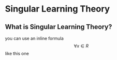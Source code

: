 # Singular Learning Theory
## What is Singular Learning Theory? 

<script src="https://cdn.mathjax.org/mathjax/latest/MathJax.js?config=TeX-AMS-MML_HTMLorMML" type="text/javascript"></script>

you can use an inline formula $$\forall x \in R$$ like this one 
